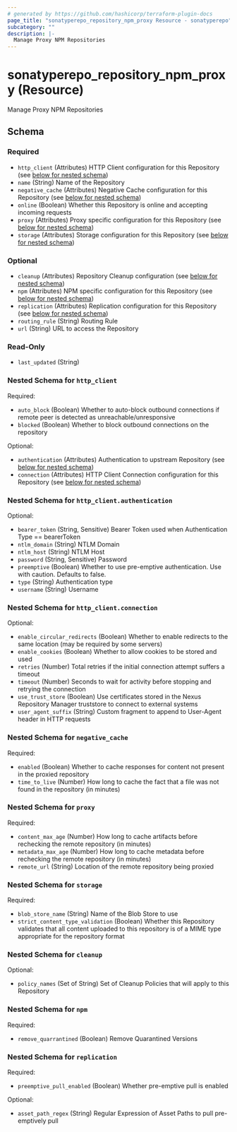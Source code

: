 ```yaml
---
# generated by https://github.com/hashicorp/terraform-plugin-docs
page_title: "sonatyperepo_repository_npm_proxy Resource - sonatyperepo"
subcategory: ""
description: |-
  Manage Proxy NPM Repositories
---
```


# sonatyperepo_repository_npm_proxy (Resource)

Manage Proxy NPM Repositories



<!-- schema generated by tfplugindocs -->
## Schema

### Required

- `http_client` (Attributes) HTTP Client configuration for this Repository (see [below for nested schema](#nestedatt--http_client))
- `name` (String) Name of the Repository
- `negative_cache` (Attributes) Negative Cache configuration for this Repository (see [below for nested schema](#nestedatt--negative_cache))
- `online` (Boolean) Whether this Repository is online and accepting incoming requests
- `proxy` (Attributes) Proxy specific configuration for this Repository (see [below for nested schema](#nestedatt--proxy))
- `storage` (Attributes) Storage configuration for this Repository (see [below for nested schema](#nestedatt--storage))

### Optional

- `cleanup` (Attributes) Repository Cleanup configuration (see [below for nested schema](#nestedatt--cleanup))
- `npm` (Attributes) NPM specific configuration for this Repository (see [below for nested schema](#nestedatt--npm))
- `replication` (Attributes) Replication configuration for this Repository (see [below for nested schema](#nestedatt--replication))
- `routing_rule` (String) Routing Rule
- `url` (String) URL to access the Repository

### Read-Only

- `last_updated` (String)

<a id="nestedatt--http_client"></a>
### Nested Schema for `http_client`

Required:

- `auto_block` (Boolean) Whether to auto-block outbound connections if remote peer is detected as unreachable/unresponsive
- `blocked` (Boolean) Whether to block outbound connections on the repository

Optional:

- `authentication` (Attributes) Authentication to upstream Repository (see [below for nested schema](#nestedatt--http_client--authentication))
- `connection` (Attributes) HTTP Client Connection configuration for this Repository (see [below for nested schema](#nestedatt--http_client--connection))

<a id="nestedatt--http_client--authentication"></a>
### Nested Schema for `http_client.authentication`

Optional:

- `bearer_token` (String, Sensitive) Bearer Token used when Authentication Type == bearerToken
- `ntlm_domain` (String) NTLM Domain
- `ntlm_host` (String) NTLM Host
- `password` (String, Sensitive) Password
- `preemptive` (Boolean) Whether to use pre-emptive authentication. Use with caution. Defaults to false.
- `type` (String) Authentication type
- `username` (String) Username


<a id="nestedatt--http_client--connection"></a>
### Nested Schema for `http_client.connection`

Optional:

- `enable_circular_redirects` (Boolean) Whether to enable redirects to the same location (may be required by some servers)
- `enable_cookies` (Boolean) Whether to allow cookies to be stored and used
- `retries` (Number) Total retries if the initial connection attempt suffers a timeout
- `timeout` (Number) Seconds to wait for activity before stopping and retrying the connection
- `use_trust_store` (Boolean) Use certificates stored in the Nexus Repository Manager truststore to connect to external systems
- `user_agent_suffix` (String) Custom fragment to append to User-Agent header in HTTP requests



<a id="nestedatt--negative_cache"></a>
### Nested Schema for `negative_cache`

Required:

- `enabled` (Boolean) Whether to cache responses for content not present in the proxied repository
- `time_to_live` (Number) How long to cache the fact that a file was not found in the repository (in minutes)


<a id="nestedatt--proxy"></a>
### Nested Schema for `proxy`

Required:

- `content_max_age` (Number) How long to cache artifacts before rechecking the remote repository (in minutes)
- `metadata_max_age` (Number) How long to cache metadata before rechecking the remote repository (in minutes)
- `remote_url` (String) Location of the remote repository being proxied


<a id="nestedatt--storage"></a>
### Nested Schema for `storage`

Required:

- `blob_store_name` (String) Name of the Blob Store to use
- `strict_content_type_validation` (Boolean) Whether this Repository validates that all content uploaded to this repository is of a MIME type appropriate for the repository format


<a id="nestedatt--cleanup"></a>
### Nested Schema for `cleanup`

Optional:

- `policy_names` (Set of String) Set of Cleanup Policies that will apply to this Repository


<a id="nestedatt--npm"></a>
### Nested Schema for `npm`

Required:

- `remove_quarrantined` (Boolean) Remove Quarantined Versions


<a id="nestedatt--replication"></a>
### Nested Schema for `replication`

Required:

- `preemptive_pull_enabled` (Boolean) Whether pre-emptive pull is enabled

Optional:

- `asset_path_regex` (String) Regular Expression of Asset Paths to pull pre-emptively pull
